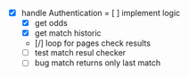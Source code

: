 - [x] handle Authentication 
= [ ] implement logic
   - [x] get odds
   - [x] get match historic
   - [/] loop for pages check results
   - [ ] test match resul checker
   - [ ] bug match returns only last match